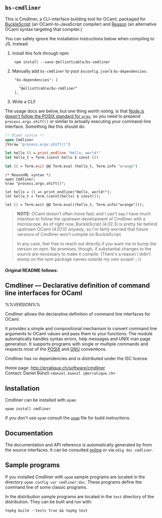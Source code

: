 `bs-cmdliner`
-------------
This is Cmdliner, a CLI-interface building tool for OCaml, packaged for
[BuckleScript][] (an OCaml-to-JavaScript compiler) and [Reason][] (an
alternative OCaml syntax targeting that compiler.)

You can safely ignore the installation instructions below when compiling
to JS. Instead:

1. Install this fork through npm:

        npm install --save @elliottcable/bs-cmdliner

2. Manually add `bs-cmdliner` to your `bsconfig.json`'s
   `bs-dependencies`:

        "bs-dependencies": [
          ...
          "@elliottcable/bs-cmdliner"
        ],

3. Write a CLI!

The usage docs are below, but one thing worth noting, is that [Node.js
doesn't follow the POSIX standard for `argv`][process-argv]; so you need
to prepend `process.argv.shift()` or similar to actually executing your
command-line interface. Something like this should do:

```ocaml
(* OCaml syntax *)
open Cmdliner
[%%raw "process.argv.shift()"]

let hello () = print_endline "Hello, world!"
let hello_t = Term.(const hello $ const ())

let () = Term.exit @@ Term.eval (hello_t, Term.info "wrange")
```

```reason
/* ReasonML syntax */
open Cmdliner;
%raw "process.argv.shift()";

let hello = () => print_endline("Hello, world!");
let hello_t = Term.(const(hello) $ const());

let () = Term.exit @@ Term.eval((hello_t, Term.info("wrange")));
```

> **NOTE:** OCaml doesn't often move fast; and I can't say I have much
> intention to follow the upstream development of Cmdliner with a
> microscope. As of right now, BuckleScript (4.02.3) is pretty far
> behind upstream OCaml (4.07.0) *anyway*, so I'm fairly worried that
> future versions of Cmdliner won't compile on BuckleScript.
>
> In any case, feel free to reach out directly if you want me to bump
> the version on npm. No promises, though, if substantial changes to the
> source are necessary to make it compile. (There's a reason I didn't
> stomp on the npm package names outside my own scope! `;)`)

   [BuckleScript]: <https://bucklescript.github.io/>
   [Reason]: <https://reasonml.github.io/>
   [process-argv]: <https://nodejs.org/api/process.html#process_process_argv>

#### Original README follows:

Cmdliner — Declarative definition of command line interfaces for OCaml
-------------------------------------------------------------------------------
%%VERSION%%

Cmdliner allows the declarative definition of command line interfaces
for OCaml.

It provides a simple and compositional mechanism to convert command
line arguments to OCaml values and pass them to your functions. The
module automatically handles syntax errors, help messages and UNIX man
page generation. It supports programs with single or multiple commands
and respects most of the [POSIX][1] and [GNU][2] conventions.

Cmdliner has no dependencies and is distributed under the ISC license.

[1]: http://pubs.opengroup.org/onlinepubs/009695399/basedefs/xbd_chap12.html
[2]: http://www.gnu.org/software/libc/manual/html_node/Argument-Syntax.html

Home page: http://erratique.ch/software/cmdliner  
Contact: Daniel Bünzli `<daniel.buenzl i@erratique.ch>`


## Installation

Cmdliner can be installed with `opam`:

    opam install cmdliner

If you don't use `opam` consult the [`opam`](opam) file for build
instructions.


## Documentation

The documentation and API reference is automatically generated by from
the source interfaces. It can be consulted [online][doc] or via
`odig doc cmdliner`.

[doc]: http://erratique.ch/software/cmdliner/doc/Cmdliner


## Sample programs

If you installed Cmdliner with `opam` sample programs are located in
the directory `opam config var cmdliner:doc`. These programs define
the command line of some classic programs.

In the distribution sample programs are located in the `test`
directory of the distribution. They can be built and run with:

    topkg build --tests true && topkg test

